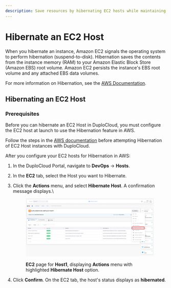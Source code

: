 ```yaml
---
description: Save resources by hibernating EC2 hosts while maintaining persistence
---
```


# Hibernate an EC2 Host

When you hibernate an instance, Amazon EC2 signals the operating system to perform hibernation (suspend-to-disk). Hibernation saves the contents from the instance memory (RAM) to your Amazon Elastic Block Store (Amazon EBS) root volume. Amazon EC2 persists the instance's EBS root volume and any attached EBS data volumes.

For more information on Hibernation, see the [AWS Documentation](https://docs.aws.amazon.com/AWSEC2/latest/UserGuide/Hibernate.html).

## Hibernating an EC2 Host

### Prerequisites

Before you can hibernate an EC2 Host in DuploCloud, you must configure the EC2 host at launch to use the Hibernation feature in AWS.&#x20;

Follow the steps in the [AWS documentation](https://docs.aws.amazon.com/AWSEC2/latest/UserGuide/hibernating-instances.html) before attempting Hibernation of EC2 Host instances with DuploCloud.

After you configure your EC2 hosts for Hibernation in AWS:

1. In the DuploCloud Portal, navigate to **DevOps** -> **Hosts**.
2. In the **EC2** tab, select the Host you want to Hibernate.
3.  Click the **Actions** menu, and select **Hibernate Host**. A confirmation message displays.\


    <figure><img src="../../../.gitbook/assets/H1.png" alt=""><figcaption><p><strong>EC2</strong> page for <strong>Host1</strong>, displaying <strong>Actions</strong> menu with highlighted <strong>Hibernate Host</strong> option.</p></figcaption></figure>


4. Click **Confirm**. On the EC2 tab, the host's status displays as **hibernated**.
